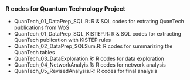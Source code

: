 ### R codes for Quantum Technology Project

- QuanTech_01_DataPrep_SQL.R: R & SQL codes for extrating QuanTech publications from WoS
- QuanTech_01_DataPrep_SQL_KISTEP.R: R & SQL codes for extracting QuanTech publication with KISTEP rules
- QuanTech_02_DataPrep_SQLSum.R: R codes for summarizing the QuanTech tables
- QuanTech_03_DataExploration.R: R codes for data exploration
- QuanTech_04_NetworkAnalyis.R: R codes for network analysis
- QuanTech_05_RevisedAnalysis.R: R codes for final analysis
